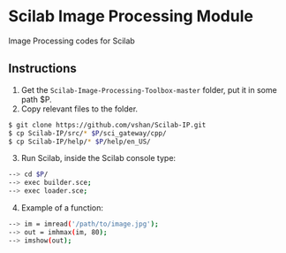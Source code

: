 # Scilab Image Processing Module
Image Processing codes for Scilab

## Instructions
1. Get the `Scilab-Image-Processing-Toolbox-master` folder, put it in some path $P.
2. Copy relevant files to the folder.

```bash
$ git clone https://github.com/vshan/Scilab-IP.git
$ cp Scilab-IP/src/* $P/sci_gateway/cpp/
$ cp Scilab-IP/help/* $P/help/en_US/
```

3. Run Scilab, inside the Scilab console type:

```bash
--> cd $P/
--> exec builder.sce;
--> exec loader.sce;
```

4. Example of a function:

```bash
--> im = imread('/path/to/image.jpg');
--> out = imhmax(im, 80);
--> imshow(out);
```